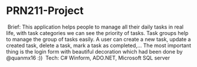 # PRN211-Project
 Brief: This application helps people to manage all their daily tasks in real life, with task categories we can see the priority of tasks. Task groups help to manage the group of tasks easily. A user can create a new task, update a created task, delete a task, mark a task as completed,... The most important thing is the login form with beautiful decoration which had been done by @quanmx16 :))
 Tech: C# Winform, ADO.NET, Microsoft SQL server
